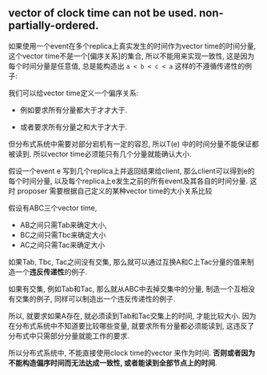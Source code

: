
## vector of clock time can not be used. non-partially-ordered.

如果使用一个event在多个replica上真实发生的时间作为vector time的时间分量, 这个vector time不是一个[偏序关系]的集合, 所以不能用来实现一致性, 这是因为每个时间分量是任意值, 总是能构造出 `a < b < c < a` 这样的不遵循传递性的例子:

我们可以给vector time定义一个偏序关系: 

- 例如要求所有分量都大于才才大于.

- 或者要求所有分量之和大于才大于.

但分布式系统中需要对部分宕机有一定的容忍, 所以T(e) 中的时间分量不能保证都被读到. 所以vector time必须能只有几个分量就能确认大小.

假设一个event e 写到几个replica上并返回结果给client, 那么client可以得到e的每个时间分量, 以及每个replica上e发生之前的所有event及其各自的时间分量. 这时 proposer 需要根据自己定义的某种vector time的大小关系比较

假设有ABC三个vector time, 

- AB之间只需Tab来确定大小, 
- BC之间只需Tbc来确定大小
- AC之间只需Tac来确定大小

如果Tab, Tbc, Tac之间没有交集, 那么就可以通过互换A和C上Tac分量的值来制造一个**违反传递性**的例子.

如果有交集, 例如Tab和Tac, 那么就从ABC中去掉交集中的分量, 制造一个互相没有交集的例子, 同样可以制造出一个违反传递性的例子.

所以, 就要求如果A存在, 就必须读到Tab和Tac交集上的时间, 才能比较大小. 因为在分布式系统中不知道要比较哪些变量, 就要求所有分量都必须能读到, 这违反了分布式中只需部分分量就能工作的要求.

所以分布式系统中, 不能直接使用clock time的vector 来作为时间. **否则或者因为不能构造偏序时间而无法达成一致性, 或者能读到全部节点上的时间**.
